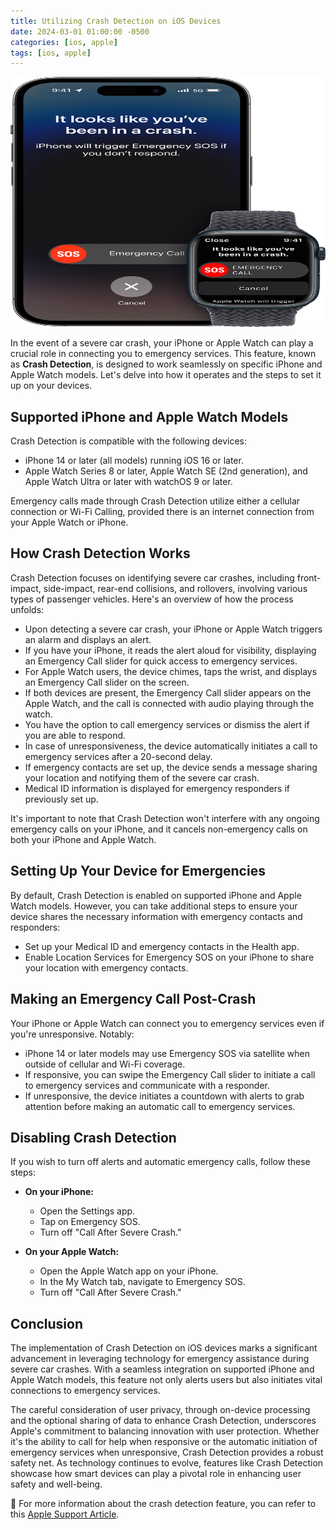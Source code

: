 ```yaml
---
title: Utilizing Crash Detection on iOS Devices
date: 2024-03-01 01:00:00 -0500
categories: [ios, apple]
tags: [ios, apple]
---
```



<!--
![Utilizing Crash Detection on iOS Devices](/assets/img/posts/2024/ios_crash_detection/ios_crash_detection.png)
-->

<img src="/assets/img/posts/2024/ios_crash_detection/ios_crash_detection.png" alt="Utilizing Crash Detection on iOS Devices" width="600" height="400">

In the event of a severe car crash, your iPhone or Apple Watch can play a crucial role in connecting you to emergency services. This feature, known as **Crash Detection**, is designed to work seamlessly on specific iPhone and Apple Watch models. Let's delve into how it operates and the steps to set it up on your devices.

## Supported iPhone and Apple Watch Models

Crash Detection is compatible with the following devices:

- iPhone 14 or later (all models) running iOS 16 or later.
- Apple Watch Series 8 or later, Apple Watch SE (2nd generation), and Apple Watch Ultra or later with watchOS 9 or later.

Emergency calls made through Crash Detection utilize either a cellular connection or Wi-Fi Calling, provided there is an internet connection from your Apple Watch or iPhone.

## How Crash Detection Works

Crash Detection focuses on identifying severe car crashes, including front-impact, side-impact, rear-end collisions, and rollovers, involving various types of passenger vehicles. Here's an overview of how the process unfolds:

- Upon detecting a severe car crash, your iPhone or Apple Watch triggers an alarm and displays an alert.
- If you have your iPhone, it reads the alert aloud for visibility, displaying an Emergency Call slider for quick access to emergency services.
- For Apple Watch users, the device chimes, taps the wrist, and displays an Emergency Call slider on the screen.
- If both devices are present, the Emergency Call slider appears on the Apple Watch, and the call is connected with audio playing through the watch.
- You have the option to call emergency services or dismiss the alert if you are able to respond.
- In case of unresponsiveness, the device automatically initiates a call to emergency services after a 20-second delay.
- If emergency contacts are set up, the device sends a message sharing your location and notifying them of the severe car crash.
- Medical ID information is displayed for emergency responders if previously set up.

It's important to note that Crash Detection won't interfere with any ongoing emergency calls on your iPhone, and it cancels non-emergency calls on both your iPhone and Apple Watch.

## Setting Up Your Device for Emergencies

By default, Crash Detection is enabled on supported iPhone and Apple Watch models. However, you can take additional steps to ensure your device shares the necessary information with emergency contacts and responders:

- Set up your Medical ID and emergency contacts in the Health app.
- Enable Location Services for Emergency SOS on your iPhone to share your location with emergency contacts.

## Making an Emergency Call Post-Crash

Your iPhone or Apple Watch can connect you to emergency services even if you're unresponsive. Notably:

- iPhone 14 or later models may use Emergency SOS via satellite when outside of cellular and Wi-Fi coverage.
- If responsive, you can swipe the Emergency Call slider to initiate a call to emergency services and communicate with a responder.
- If unresponsive, the device initiates a countdown with alerts to grab attention before making an automatic call to emergency services.

## Disabling Crash Detection

If you wish to turn off alerts and automatic emergency calls, follow these steps:

- **On your iPhone:**
  - Open the Settings app.
  - Tap on Emergency SOS.
  - Turn off "Call After Severe Crash."

- **On your Apple Watch:**
  - Open the Apple Watch app on your iPhone.
  - In the My Watch tab, navigate to Emergency SOS.
  - Turn off "Call After Severe Crash."

## Conclusion

The implementation of Crash Detection on iOS devices marks a significant advancement in leveraging technology for emergency assistance during severe car crashes. With a seamless integration on supported iPhone and Apple Watch models, this feature not only alerts users but also initiates vital connections to emergency services. 

The careful consideration of user privacy, through on-device processing and the optional sharing of data to enhance Crash Detection, underscores Apple's commitment to balancing innovation with user protection. Whether it's the ability to call for help when responsive or the automatic initiation of emergency services when unresponsive, Crash Detection provides a robust safety net. As technology continues to evolve, features like Crash Detection showcase how smart devices can play a pivotal role in enhancing user safety and well-being.










📝 For more information about the crash detection feature, you can refer to this [Apple Support Article](https://support.apple.com/en-us/104959).
